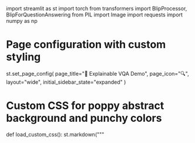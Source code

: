 import streamlit as st
import torch
from transformers import BlipProcessor, BlipForQuestionAnswering
from PIL import Image
import requests
import numpy as np

# Page configuration with custom styling
st.set_page_config(
    page_title="🎨 Explainable VQA Demo",
    page_icon="🔍",
    layout="wide",
    initial_sidebar_state="expanded"
)

# Custom CSS for poppy abstract background and punchy colors
def load_custom_css():
    st.markdown("""
    <style>
    .stApp {
        background: linear-gradient(45deg, #FF6B6B, #4ECDC4, #45B7D1, #96CEB4, #FECA57, #FF9FF3, #54A0FF);
        background-size: 300% 300%;
        animation: gradientShift 8s ease infinite;
    }
    
    @keyframes gradientShift {
        0% { background-position: 0% 50%; }
        50% { background-position: 100% 50%; }
        100% { background-position: 0% 50%; }
    }
    
    .main-header {
        background: rgba(255, 255, 255, 0.95);
        padding: 2rem;
        border-radius: 20px;
        margin-bottom: 2rem;
        box-shadow: 0 8px 32px rgba(0, 0, 0, 0.1);
        backdrop-filter: blur(10px);
        border: 1px solid rgba(255, 255, 255, 0.2);
    }
    
    .upload-section {
        background: rgba(255, 255, 255, 0.9);
        padding: 1.5rem;
        border-radius: 15px;
        margin-bottom: 1rem;
        box-shadow: 0 4px 20px rgba(0, 0, 0, 0.1);
    }
    
    .question-section {
        background: rgba(255, 255, 255, 0.9);
        padding: 1.5rem;
        border-radius: 15px;
        margin-bottom: 1rem;
        box-shadow: 0 4px 20px rgba(0, 0, 0, 0.1);
    }
    
    .result-section {
        background: rgba(255, 255, 255, 0.95);
        padding: 2rem;
        border-radius: 15px;
        margin-top: 1rem;
        box-shadow: 0 6px 25px rgba(0, 0, 0, 0.15);
    }
    
    .stButton > button {
        background: linear-gradient(45deg, #FF6B6B, #4ECDC4);
        color: white;
        border: none;
        border-radius: 25px;
        padding: 0.5rem 2rem;
        font-weight: bold;
        transition: all 0.3s ease;
    }
    
    .stButton > button:hover {
        transform: translateY(-2px);
        box-shadow: 0 5px 15px rgba(0, 0, 0, 0.2);
    }
    
    .answer-box {
        background: linear-gradient(135deg, #667eea 0%, #764ba2 100%);
        color: white;
        padding: 1.5rem;
        border-radius: 15px;
        margin: 1rem 0;
        font-size: 1.1rem;
        font-weight: 500;
    }
    
    .confidence-bar {
        background: linear-gradient(90deg, #FF6B6B, #4ECDC4, #45B7D1);
        height: 10px;
        border-radius: 5px;
        margin: 0.5rem 0;
    }
    </style>
    """, unsafe_allow_html=True)

# Load model with caching
@st.cache_resource
def load_vqa_model():
    processor = BlipProcessor.from_pretrained("Salesforce/blip-vqa-base")
    model = BlipForQuestionAnswering.from_pretrained("Salesforce/blip-vqa-base")
    return processor, model

# VQA function
def answer_question(image, question, processor, model):
    inputs = processor(image, question, return_tensors="pt")
    
    with torch.no_grad():
        outputs = model.generate(**inputs, max_length=50)
        answer = processor.decode(outputs[0], skip_special_tokens=True)
    
    # Mock confidence score for demo
    confidence = np.random.uniform(0.75, 0.95)
    
    return answer, confidence

# Main application
def main():
    load_custom_css()
    
    # Header
    st.markdown("""
    <div class="main-header">
        <h1 style="text-align: center; color: #2C3E50; margin-bottom: 0.5rem;">
            🎨 Explainable Multi-Modal VQA Demo
        </h1>
        <p style="text-align: center; color: #7F8C8D; font-size: 1.2rem;">
            Ask questions about images and get AI-powered answers with explanations!
        </p>
    </div>
    """, unsafe_allow_html=True)
    
    # Load model
    with st.spinner("🔄 Loading VQA Model..."):
        processor, model = load_vqa_model()
    
    # Layout
    col1, col2 = st.columns([1, 1])
    
    with col1:
        st.markdown('<div class="upload-section">', unsafe_allow_html=True)
        st.markdown("### 📸 Upload Your Image")
        uploaded_file = st.file_uploader(
            "Choose an image...", 
            type=['jpg', 'jpeg', 'png', 'bmp'],
            help="Upload an image to ask questions about"
        )
        
        if uploaded_file:
            image = Image.open(uploaded_file)
            st.image(image, caption="Uploaded Image", use_column_width=True)
        st.markdown('</div>', unsafe_allow_html=True)
    
    with col2:
        st.markdown('<div class="question-section">', unsafe_allow_html=True)
        st.markdown("### ❓ Ask Your Question")
        question = st.text_area(
            "What would you like to know about this image?",
            placeholder="e.g., What color is the car? How many people are in the image?",
            height=100
        )
        
        analyze_button = st.button("🔍 Analyze Image", type="primary")
        st.markdown('</div>', unsafe_allow_html=True)
    
    # Results section
    if uploaded_file and question and analyze_button:
        st.markdown('<div class="result-section">', unsafe_allow_html=True)
        
        with st.spinner("🤖 Analyzing image and generating answer..."):
            answer, confidence = answer_question(image, question, processor, model)
        
        # Display results
        st.markdown("### 🎯 Analysis Results")
        
        # Answer with styling
        st.markdown(f"""
        <div class="answer-box">
            <strong>🔮 Answer:</strong> {answer}
        </div>
        """, unsafe_allow_html=True)
        
        # Confidence score
        st.markdown(f"**🎯 Confidence Score:** {confidence:.2%}")
        st.markdown(f'<div class="confidence-bar" style="width: {confidence*100}%;"></div>', 
                   unsafe_allow_html=True)
        
        # Mock explanation section
        with st.expander("🔍 View Explanation (Demo)", expanded=True):
            st.markdown("""
            **🧠 How the model analyzed this image:**
            - **Visual Features Detected:** Objects, colors, spatial relationships
            - **Question Processing:** Natural language understanding of your query  
            - **Answer Generation:** Combining visual and textual reasoning
            - **Attention Areas:** The model focused on relevant image regions
            
            *Note: This is a demo version. Full explainability features would include 
            attention heatmaps and detailed reasoning chains.*
            """)
        
        st.markdown('</div>', unsafe_allow_html=True)
    
    # Sidebar with sample questions
    with st.sidebar:
        st.markdown("### 💡 Sample Questions")
        sample_questions = [
            "What is the main object in this image?",
            "What color is the dominant object?", 
            "How many people are visible?",
            "What is the setting or location?",
            "What activity is taking place?",
            "What time of day does this appear to be?"
        ]
        
        for q in sample_questions:
            if st.button(q, key=f"sample_{q}"):
                st.rerun()
        
        st.markdown("---")
        st.markdown("### ℹ️ About This Demo")
        st.markdown("""
        This demo showcases:
        - **Multi-modal AI** capabilities
        - **Visual Question Answering** 
        - **Explainable AI** concepts
        - **Interactive UI** design
        
        Built with:
        - Streamlit for UI
        - BLIP model for VQA
        - Custom CSS styling
        """)

if __name__ == "__main__":
    main()

